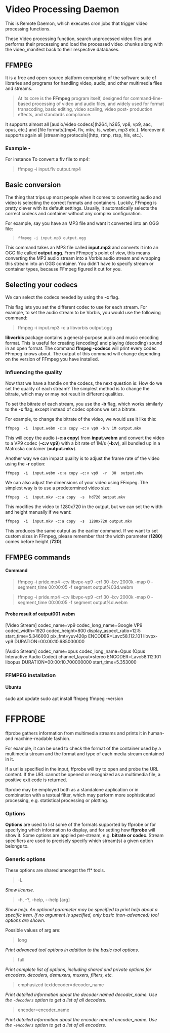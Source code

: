 # Video Processing Daemon

This is Remote Daemon, which executes cron jobs that trigger video processing functions.

These Video processing function, search unprocessed video files and performs their processing and load the processed video_chunks along with the video_manifest back to their respective databases.

## FFMPEG
It is a free and open-source platform comprising of the software suite of libraries and programs for handling video, audio, and other
multimedia files and streams. 
> At its core is the **FFmpeg** program itself,
designed for command-line-based processing of video and audio files, and
widely used for format transcoding, basic editing, video scaling, video post-
production effects, and standards compliance.

It supports almost all [audio/video codecs](h264, h265, vp8, vp9, aac, opus, etc.) and [file formats](mp4, flv, mkv, ts, webm, mp3 etc.). Moreover it supports again all [streaming protocols](http, rtmp, rtsp, hls, etc.).

### Example -
For instance To convert a flv file to mp4:
>  ffmpeg -i input.flv output.mp4


## Basic conversion
The thing that trips up most people when it comes to converting audio and video is selecting the correct formats and containers. Luckily, FFmpeg is pretty clever with its default settings. Usually, it automatically selects the correct codecs and container without any complex configuration.<br />

For example, say you have an MP3 file and want it converted into an OGG file:<br />

> `ffmpeg -i input.mp3 output.ogg` 

This command takes an MP3 file called  **input.mp3**  and converts it into an OGG file called  **output.ogg**. From FFmpeg's point of view, this means converting the MP3 audio stream into a Vorbis audio stream and wrapping this stream into an OGG container. You didn't have to specify stream or container types, because FFmpeg figured it out for you.
## Selecting your codecs
We can select the codecs needed by using the  **-c**  flag.

This flag lets you set the different codec to use for each stream. For example, to set the audio stream to be Vorbis, you would use the following command:
> ffmpeg  -i input.mp3 -c:a libvorbis output.ogg

**libvorbis** package contains a general-purpose audio and music encoding format. This is useful for creating (encoding) and playing (decoding) sound in an open format.
The command **ffmpeg -codecs** will print every codec FFmpeg knows about. The output of this command will change depending on the version of FFmpeg you have installed.

### Influencing the quality
Now that we have a handle on the codecs, the next question is: How do we set the quality of each stream?
The simplest method is to change the bitrate, which may or may not result in different qualities. 

To set the bitrate of each stream, you use the  **-b**  flag, which works similarly to the  **-c**  flag, except instead of codec options we set a bitrate.

For example, to change the bitrate of the video, we would use it like this:

`ffmpeg  -i  input.webm -c:a copy -c:v vp9 -b:v 1M output.mkv`

This will copy the audio (**-c:a copy**) from  **input.webm**  and convert the video to a VP9 codec (**-c:v vp9**) with a bit rate of 1M/s (**-b:v**), all bundled up in a Matroska container (**output.mkv**).

Another way we can impact quality is to adjust the frame rate of the video using the  **-r**  option:

`ffmpeg  -i  input.webm -c:a copy -c:v vp9  -r  30  output.mkv`

We can also adjust the dimensions of your video using FFmpeg. The simplest way is to use a predetermined video size:

`ffmpeg  -i  input.mkv -c:a copy  -s  hd720 output.mkv`

This modifies the video to 1280x720 in the output, but we can set the width and height manually if we want:

`ffmpeg  -i  input.mkv -c:a copy  -s  1280x720 output.mkv`

This produces the same output as the earlier command. If we want to set custom sizes in FFmpeg, please remember that the width parameter (**1280**) comes before height (**720**).
## FFMPEG commands
#### Command

> ffmpeg -i pride.mp4 -c:v libvpx-vp9 -crf 30 -b:v 2000k -map 0 -segment_time 00:00:05 -f segment output%03d.webm

> ffmpeg -i pride.mp4 -c:v libvpx-vp9 -crf 30 -b:v 2000k -map 0 -segment_time 00:00:05 -f segment output%d.webm

#### Probe result of output001.webm

[Video Stream]
codec_name=vp9
codec_long_name=Google VP9
coded_width=1920
coded_height=800
display_aspect_ratio=12:5
start_time=5.346000
pix_fmt=yuv420p
ENCODER=Lavc58.112.101 libvpx-vp9
DURATION=00:00:10.685000000

[Audio Stream]
codec_name=opus
codec_long_name=Opus (Opus Interactive Audio Codec)
channel_layout=stereo
ENCODER=Lavc58.112.101 libopus
DURATION=00:00:10.700000000
start_time=5.353000


### FFMPEG installation

#### Ubuntu

sudo apt update
sudo apt install ffmpeg
ffmpeg -version



# FFPROBE
ffprobe gathers information from multimedia streams and prints it in human- and machine-readable fashion.

For example, it can be used to check the format of the container used by a multimedia stream and the format and type of each media stream contained in it.

If a url is specified in the input, ffprobe will try to open and probe the URL content. If the URL cannot be opened or recognized as a multimedia file, a positive exit code is returned.

ffprobe may be employed both as a standalone application or in combination with a textual filter, which may perform more sophisticated processing, e.g. statistical processing or plotting.

### Options

**Options** are used to list some of the formats supported by ffprobe or for specifying which information to display, and for setting how **ffprobe** will show it.
Some options are applied per-stream, e.g. 
**bitrate or codec**. 
Stream specifiers are used to precisely specify which stream(s) a given option belongs to.

### Generic options

These options are shared amongst the ff* tools.

> -L

*Show license.*

> -h, -?, -help, --help [arg]

*Show help. An optional parameter may be specified to print help about a specific item. If no argument is specified, only basic (non-advanced) tool options are shown.*

Possible values of  arg  are:

> long

*Print advanced tool options in addition to the basic tool options.*

> full

*Print complete list of options, including shared and private options for encoders, decoders, demuxers, muxers, filters, etc.*

> emphasized textdecoder=decoder_name

*Print detailed information about the decoder named  decoder_name. Use the `-decoders` option to get a list of all decoders.*

> encoder=encoder_name

*Print detailed information about the encoder named  encoder_name. Use the  `-encoders` option to get a list of all encoders.*
